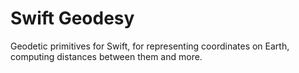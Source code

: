 # Swift Geodesy

Geodetic primitives for Swift, for representing coordinates on Earth, computing distances between them and more.
